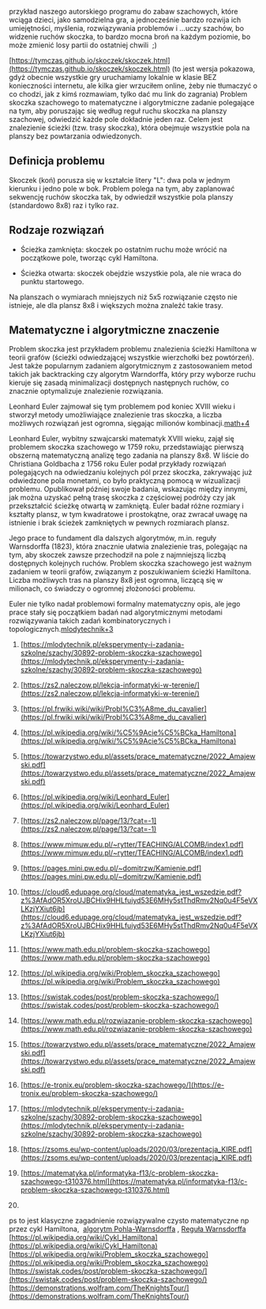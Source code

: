 przykład naszego autorskiego programu do zabaw szachowych, które wciąga dzieci, jako samodzielna gra, a jednocześnie bardzo rozwija ich umiejętności, myślenia, rozwiązywania problemów i ...uczy szachów, bo widzenie ruchów skoczka, to bardzo mocna broń na każdym poziomie, bo może zmienić losy partii do ostatniej chwili  ;)  

  
[https://tymczas.github.io/skoczek/skoczek.html](https://tymczas.github.io/skoczek/skoczek.html) (to jest wersja pokazowa, gdyż obecnie wszystkie gry uruchamiamy lokalnie w klasie BEZ konieczności internetu, ale kilka gier wrzuciłem online, żeby nie tłumaczyć o co chodzi, jak z kimś rozmawiam, tylko dać mu link do zagrania)
Problem skoczka szachowego to matematyczne i algorytmiczne zadanie polegające na tym, aby poruszając się według reguł ruchu skoczka na planszy szachowej, odwiedzić każde pole dokładnie jeden raz. Celem jest znalezienie ścieżki (tzw. trasy skoczka), która obejmuje wszystkie pola na planszy bez powtarzania odwiedzonych.

## Definicja problemu

Skoczek (koń) porusza się w kształcie litery "L": dwa pola w jednym kierunku i jedno pole w bok. Problem polega na tym, aby zaplanować sekwencję ruchów skoczka tak, by odwiedził wszystkie pola planszy (standardowo 8x8) raz i tylko raz.

## Rodzaje rozwiązań

- Ścieżka zamknięta: skoczek po ostatnim ruchu może wrócić na początkowe pole, tworząc cykl Hamiltona.
    
- Ścieżka otwarta: skoczek obejdzie wszystkie pola, ale nie wraca do punktu startowego.
    

Na planszach o wymiarach mniejszych niż 5x5 rozwiązanie często nie istnieje, ale dla plansz 8x8 i większych można znaleźć takie trasy.

## Matematyczne i algorytmiczne znaczenie

Problem skoczka jest przykładem problemu znalezienia ścieżki Hamiltona w teorii grafów (ścieżki odwiedzającej wszystkie wierzchołki bez powtórzeń). Jest także popularnym zadaniem algorytmicznym z zastosowaniem metod takich jak backtracking czy algorytm Warndorffa, który przy wyborze ruchu kieruje się zasadą minimalizacji dostępnych następnych ruchów, co znacznie optymalizuje znalezienie rozwiązania.

Leonhard Euler zajmował się tym problemem pod koniec XVIII wieku i stworzył metody umożliwiające znalezienie tras skoczka, a liczba możliwych rozwiązań jest ogromna, sięgając milionów kombinacji.[math+4](https://www.math.edu.pl/problem-skoczka-szachowego)


Leonhard Euler, wybitny szwajcarski matematyk XVIII wieku, zajął się problemem skoczka szachowego w 1759 roku, przedstawiając pierwszą obszerną matematyczną analizę tego zadania na planszy 8x8. W liście do Christiana Goldbacha z 1756 roku Euler podał przykłady rozwiązań polegających na odwiedzaniu kolejnych pól przez skoczka, zakrywając już odwiedzone pola monetami, co było praktyczną pomocą w wizualizacji problemu. Opublikował później swoje badania, wskazując między innymi, jak można uzyskać pełną trasę skoczka z częściowej podróży czy jak przekształcić ścieżkę otwartą w zamkniętą. Euler badał różne rozmiary i kształty plansz, w tym kwadratowe i prostokątne, oraz zwracał uwagę na istnienie i brak ścieżek zamkniętych w pewnych rozmiarach plansz.

Jego prace to fundament dla dalszych algorytmów, m.in. reguły Warnsdorffa (1823), która znacznie ułatwia znalezienie tras, polegając na tym, aby skoczek zawsze przechodził na pole z najmniejszą liczbą dostępnych kolejnych ruchów. Problem skoczka szachowego jest ważnym zadaniem w teorii grafów, związanym z poszukiwaniem ścieżki Hamiltona. Liczba możliwych tras na planszy 8x8 jest ogromna, liczącą się w milionach, co świadczy o ogromnej złożoności problemu.

Euler nie tylko nadał problemowi formalny matematyczny opis, ale jego prace stały się początkiem badań nad algorytmicznymi metodami rozwiązywania takich zadań kombinatorycznych i topologicznych.[mlodytechnik+3](https://mlodytechnik.pl/eksperymenty-i-zadania-szkolne/szachy/30892-problem-skoczka-szachowego)​

1. [https://mlodytechnik.pl/eksperymenty-i-zadania-szkolne/szachy/30892-problem-skoczka-szachowego](https://mlodytechnik.pl/eksperymenty-i-zadania-szkolne/szachy/30892-problem-skoczka-szachowego)
2. [https://zs2.naleczow.pl/lekcja-informatyki-w-terenie/](https://zs2.naleczow.pl/lekcja-informatyki-w-terenie/)
3. [https://pl.frwiki.wiki/wiki/Probl%C3%A8me_du_cavalier](https://pl.frwiki.wiki/wiki/Probl%C3%A8me_du_cavalier)
4. [https://pl.wikipedia.org/wiki/%C5%9Acie%C5%BCka_Hamiltona](https://pl.wikipedia.org/wiki/%C5%9Acie%C5%BCka_Hamiltona)
5. [https://towarzystwo.edu.pl/assets/prace_matematyczne/2022_Amajewski.pdf](https://towarzystwo.edu.pl/assets/prace_matematyczne/2022_Amajewski.pdf)
6. [https://pl.wikipedia.org/wiki/Leonhard_Euler](https://pl.wikipedia.org/wiki/Leonhard_Euler)
7. [https://zs2.naleczow.pl/page/13/?cat=-1](https://zs2.naleczow.pl/page/13/?cat=-1)
8. [https://www.mimuw.edu.pl/~rytter/TEACHING/ALCOMB/index1.pdf](https://www.mimuw.edu.pl/~rytter/TEACHING/ALCOMB/index1.pdf)
9. [https://pages.mini.pw.edu.pl/~domitrzw/Kamienie.pdf](https://pages.mini.pw.edu.pl/~domitrzw/Kamienie.pdf)
10. [https://cloud6.edupage.org/cloud/matematyka_jest_wszedzie.pdf?z%3AfAdOR5XroUJBCHix9HHLfuiyd53E6MHy5stThdRmv2Nq0u4F5eVXLKzjYXiut6jb](https://cloud6.edupage.org/cloud/matematyka_jest_wszedzie.pdf?z%3AfAdOR5XroUJBCHix9HHLfuiyd53E6MHy5stThdRmv2Nq0u4F5eVXLKzjYXiut6jb)​

1. [https://www.math.edu.pl/problem-skoczka-szachowego](https://www.math.edu.pl/problem-skoczka-szachowego)
2. [https://pl.wikipedia.org/wiki/Problem_skoczka_szachowego](https://pl.wikipedia.org/wiki/Problem_skoczka_szachowego)
3. [https://swistak.codes/post/problem-skoczka-szachowego/](https://swistak.codes/post/problem-skoczka-szachowego/)
4. [https://www.math.edu.pl/rozwiazanie-problem-skoczka-szachowego](https://www.math.edu.pl/rozwiazanie-problem-skoczka-szachowego)
5. [https://towarzystwo.edu.pl/assets/prace_matematyczne/2022_Amajewski.pdf](https://towarzystwo.edu.pl/assets/prace_matematyczne/2022_Amajewski.pdf)
6. [https://e-tronix.eu/problem-skoczka-szachowego/](https://e-tronix.eu/problem-skoczka-szachowego/)
7. [https://mlodytechnik.pl/eksperymenty-i-zadania-szkolne/szachy/30892-problem-skoczka-szachowego](https://mlodytechnik.pl/eksperymenty-i-zadania-szkolne/szachy/30892-problem-skoczka-szachowego)
8. [https://zsoms.eu/wp-content/uploads/2020/03/prezentacja_KIRE.pdf](https://zsoms.eu/wp-content/uploads/2020/03/prezentacja_KIRE.pdf)
9. [https://matematyka.pl/informatyka-f13/c-problem-skoczka-szachowego-t310376.html](https://matematyka.pl/informatyka-f13/c-problem-skoczka-szachowego-t310376.html)
10. 
ps to jest klasyczne zagadnienie rozwiązywalne czysto matematyczne np przez cykl Hamiltona,  [algorytm Pohla-Warnsdorffa](https://swistak.codes/post/problem-skoczka-szachowego/#algorytm-pohla-warnsdorffa) , [Reguła Warnsdorffa](https://swistak.codes/post/problem-skoczka-szachowego/#reguła-warnsdorffa)  
[https://pl.wikipedia.org/wiki/Cykl_Hamiltona](https://pl.wikipedia.org/wiki/Cykl_Hamiltona)  
[https://pl.wikipedia.org/wiki/Problem_skoczka_szachowego](https://pl.wikipedia.org/wiki/Problem_skoczka_szachowego)  
[https://swistak.codes/post/problem-skoczka-szachowego/](https://swistak.codes/post/problem-skoczka-szachowego/)  
[https://demonstrations.wolfram.com/TheKnightsTour/](https://demonstrations.wolfram.com/TheKnightsTour/)
